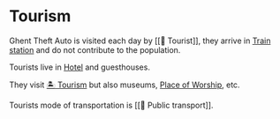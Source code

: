 # Tourism

Ghent Theft Auto is visited each day by [[🤳 Tourist]], they arrive in [Train station](https://www.notion.so/Train-station-8574641ab4344f4d988b50e44effb135?pvs=21) and do not contribute to the population.

Tourists live in [Hotel](https://www.notion.so/Hotel-60ecd1f838cf4cef94d9bc195baa5bd4?pvs=21) and guesthouses.

They visit [🏝 Tourism](https://www.notion.so/Tourism-ca17fb440a08493dbaedef570dca3979?pvs=21) but also museums, [Place of Worship](https://www.notion.so/Place-of-Worship-bf7ff3c7416c4650b21ef38b7dfb455f?pvs=21), etc.

Tourists mode of transportation is [[🚌 Public transport]].
